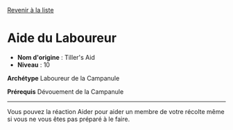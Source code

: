 [Revenir à la liste](list.md)

# Aide du Laboureur

 * **Nom d'origine** : Tiller's Aid
 * **Niveau** : 10


<p><strong>Archétype</strong> Laboureur de la Campanule</p>
<p><strong>Prérequis</strong> Dévouement de la Campanule</p>
<hr>
<p>Vous pouvez la réaction Aider pour aider un membre de votre récolte même si vous ne vous êtes pas préparé à le faire.</p>